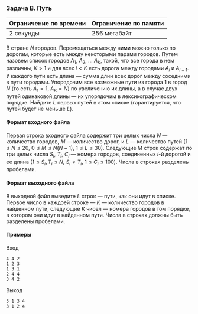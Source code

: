 

### Задача B. Путь

| Ограничение по времени      | Ограничение по памяти         |
|:----------------------------|:------------------------------|
|2 секунды|256 мегабайт|

В стране $N$ городов. Перемещаться между ними можно только по дорогам, которые есть между некоторыми парами городов. Путем назовем список городов $A_1$, $A_2$, ... $A_K$, такой, что все города в нем различны, $K > 1$ и для всех $i < K$ есть дорога между городами $A_i$ и $A_{i + 1}$. У каждого пути есть длина — сумма длин всех дорог между соседними в пути городами. Упорядочим все возможные пути из города $1$ в город $N$ (то есть $A_1 = 1$, $A_K = N$) по увеличению их длины, а в случае двух путей одинаковой длины — их упорядочим в лексикографическом порядке. Найдите $L$ первых путей в этом списке (гарантируется, что путей будет не меньше $L$).

#### Формат входного файла

Первая строка входного файла содержит три целых числа $N$ — количество городов, $M$ — количество дорог, и $L$ — количество путей ($1 \le N \le 20$, $0 \le M \le N(N - 1)$, $1 \le L \le 30$).
Следующие $M$ строк содержат по три целых числа $S_i$, $T_i$, $C_i$ — номера городов, соединенных $i$-й дорогой и ее длина ($1 \le S_i, T_i \le N$, $S_i \ne T_i$, $1 \le C_i \le 100$).
Числа в строках разделены пробелами.


#### Формат выходного файла

В выходной файл выведите $L$ строк — пути, как они идут в списке. Первое число в каждоей строке — $K$ — количество городов в найденном пути, следующие $K$ чисел — номера городов в том порядке, в котором они идут в найденном пути. Числа в строках должны быть разделены пробелами.

#### Примеры

Вход
```
4 4 2
1 2 3
1 3 1
2 4 4
3 4 2
```

Выход
```
3 1 3 4
3 1 2 4
```
